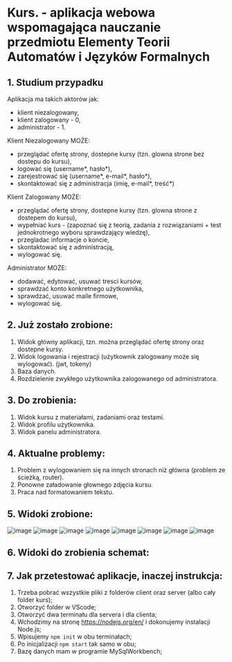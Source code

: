 # Kurs. - aplikacja webowa wspomagająca nauczanie przedmiotu Elementy Teorii Automatów i	Języków Formalnych

## 1. Studium przypadku 
Aplikacja ma takich aktorów jak:
 - klient niezalogowany,
 - klient zalogowany - 0,
 - administrator - 1.
 
 Klient Niezalogowany MOŻE:
- przeglądać ofertę strony, dostepne kursy (tzn. glowna strone bez dostepu do kursu),
- logować się (username*, hasło*),
- zarejestrować się (username*, e-mail*, hasło*),
- skontaktować się z administracja (imię, e-mail*, treść*)

Klient Zalogowany  MOŻE:
- przeglądać ofertę strony, dostepne kursy (tzn. glowna strone z dostepem do kursu),
- wypełniać kurs - (zapoznać się z teorią, zadania z rozwiązaniami + test jednokrotnego wyboru sprawdzający wiedzę),
- przegladac informacje o koncie, 
- skontaktować się z administracją,
- wylogować się.

Administrator MOŻE:
- dodawać, edytować, usuwać tresci kursów,
- sprawdzać konto konkretnego użytkownika,
- sprawdzać, usuwać maile firmowe,
- wylogować się.

## 2. Już zostało zrobione:
1. Widok główny aplikacji, tzn. można przeglądać ofertę strony oraz dostepne kursy.
2. Widok logowania i rejestracji (użytkownik zalogowany może się wylogować). (jwt, tokeny)
3. Baza danych.
4. Rozdzielenie zwykłego użytkownika zalogowanego od administratora.

## 3. Do zrobienia: 
1. Widok kursu z materiałami, zadaniami oraz testami.
2. Widok profilu użytkownika.
3. Widok panelu administratora.

## 4. Aktualne problemy:
1. Problem z wylogowaniem się na innych stronach niż główna (problem ze ścieżką, router).
2. Ponowne załadowanie głownego zdjęcia kursu.
3. Praca nad formatowaniem tekstu.

## 5. Widoki zrobione:
![image](https://user-images.githubusercontent.com/72127610/216113860-05a74266-f814-47b6-a223-06e3dfa744ee.png)
![image](https://user-images.githubusercontent.com/72127610/216113923-bd7abd98-4b9d-4fec-a413-11ad8e088e5d.png)
![image](https://user-images.githubusercontent.com/72127610/216113956-41c8454d-8ed2-4b16-b72e-42125027e7f2.png)
![image](https://user-images.githubusercontent.com/72127610/216114091-8d2b0ae5-45f6-44a7-b81e-b904797af182.png)
![image](https://user-images.githubusercontent.com/72127610/216114173-3e651b2a-0264-4f1e-843c-3d0ce977f46c.png)
![image](https://user-images.githubusercontent.com/72127610/216114216-f4b5f842-bbc7-4d29-887c-bf9eb54f7f28.png)
![image](https://user-images.githubusercontent.com/72127610/216114407-9c1d3262-68d8-4b24-acd4-95f1a6ea6a94.png)
![image](https://user-images.githubusercontent.com/72127610/216114501-ec0840b7-b589-4cc3-959f-bc2a45e6916e.png)

## 6. Widoki do zrobienia schemat:

## 7. Jak przetestować aplikacje, inaczej instrukcja: 
1. Trzeba pobrać wszystkie pliki z folderów client oraz server (albo cały folder kurs);
2. Otworzyć folder w VScode;
3. Otworzyć dwa terminału dla servera i dla clienta;
4. Wchodzimy na stronę https://nodejs.org/en/ i dokonujemy instalacji Node.js;
5. Wpisujemy ```npm init``` w obu terminałach;
6. Po inicjalizacji ```npm start``` tak samo w obu;
7. Bazę danych mam w programie MySqlWorkbench;


